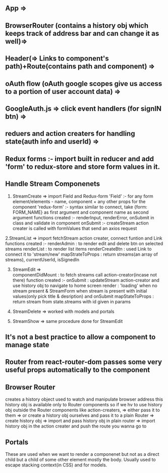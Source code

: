 

## App => 

## BrowserRouter (contains a history obj which keeps track of address bar and can change it as well)=>

## Header(=> Links to component's path)+Route(contains path and component) =>

## oAuth flow (oAuth google scopes give us access to a portion of user account data) =>
## GoogleAuth.js => click event handlers (for signIN btn) =>

## reduers and action creaters for handling state(auth info and userId) => 
## Redux forms :- import built in reducer and add 'form' to redux-store and store form values in it.

## Handle Stream Componenets ##
1. StreamCreate => 
  import Field and Redux-form
  'Field' :- for any form element/elements - name, component + any other props for the component
  'redux-form' :- syntax similar to connect, take {form: FORM_NAME} as first argument and component name as second argument
  functions created :- renderInput, renderError, onSubmit in class and validate in component
  onSubmit :- createStream action creater is called with formValues that send an axios request

2.StreamList =>
  import fetchStream action creater, connect funtion and Link
  functions created :- 
    renderAdmin : to render edit and delete btn on selected streams
    renderList : to render list items
    renderCreateBtn : used Link to connect it to 'stream/new'
  mapStrateToProps : return streams(an array of streams), currentUserId, isSignedIn

3. StreamEdit =>  
  componentDidMount : to fetch streams call action-creator(incase not there)
  function created :-
    onSubmit : updateStream action-creator and use history obj to navigate to home screen
  render : 'loading' when no stream present & StreamForm when stream is present with initial values(only pick title & desription) and onSubmit
  mapStateToProps : return stream from state.streams with id given in params

4. StreamDelete => 
  worked with models and portals

5. StreamShow => 
  same procedure done for StreamEdit


## It's not a best practice to allow a component to manage state ##

## Router from react-router-dom passes some very useful props automatically to the component ##

## Browser Router ##
creates a history object used to watch and manipulate browser address
this history obj is available only to Router components
so if we hv to use history obj outside the Router components like action-creaters, 
  => either pass it to them
  => or create a history obj ourselves and pass it to a plain Router
=> create history obj
=> import and pass history obj in plain router
=> import history obj in the action creater and push the route you wanna go to

## Portals ##
These are used when we want to render a componenet but not as a direct child but a child of some other element
mostly the body. Usually used to escape stacking context(in CSS) and for models.
